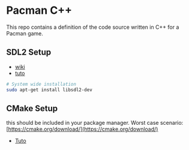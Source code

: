 # Pacman C++

This repo contains a definition of the code source written in C++ for a Pacman game.

## SDL2 Setup
 - [wiki](https://wiki.libsdl.org/SDL2/FrontPage)
 - [tuto](https://thenumb.at/cpp-course/index.html#sdl)
```bash
# System wide installation
sudo apt-get install libsdl2-dev
```

## CMake Setup
this should be included in your package manager. Worst case scenario: [https://cmake.org/download/](https://cmake.org/download/)
 - [Tuto](https://cmake.org/cmake/help/latest/guide/tutorial/index.html)